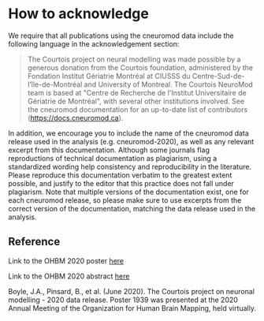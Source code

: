 # How to acknowledge

We require that all publications using the cneuromod data include the following language in the acknowledgement section:
> The Courtois project on neural modelling was made possible by a generous donation from the Courtois foundation, administered by the Fondation Institut Gériatrie Montréal at CIUSSS du Centre-Sud-de-l’île-de-Montréal and University of Montreal. The Courtois NeuroMod team is based at "Centre de Recherche de l'Institut Universitaire de Gériatrie de Montréal", with several other institutions involved. See the cneuromod documentation for an up-to-date list of contributors (https://docs.cneuromod.ca).

In addition, we encourage you to include the name of the cneuromod data release used in the analysis (e.g. cneuromod-2020), as well as any relevant excerpt from this documentation. Although some journals flag reproductions of technical documentation as plagiarism, using a standardized wording help consistency and reproducibility in the literature. Please reproduce this documentation verbatim to the greatest extent possible, and justify to the editor that this practice does not fall under plagiarism. Note that multiple versions of the documentation exist, one for each cneuromod release, so please make sure to use excerpts from the correct version of the documentation, matching the data release used in the analysis.

## Reference

Link to the OHBM 2020 poster [here](./_static/posters/1939_BoylePinsard_OHBM2020.pdf)

Link to the OHBM 2020 abstract [here](./_static/abstracts/abstract_ohbm_cneuromod_release_2020.pdf)

Boyle, J.A., Pinsard, B., et al. (June 2020). The Courtois project on neuronal modelling - 2020 data release. Poster 1939 was presented at the 2020 Annual Meeting of the Organization for Human Brain Mapping, held virtually.
